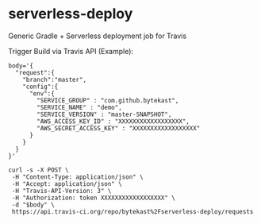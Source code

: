 # serverless-deploy
Generic Gradle + Serverless deployment job for Travis

Trigger Build via Travis API (Example):
```
body='{
  "request":{
    "branch":"master",
    "config":{
      "env":{
        "SERVICE_GROUP" : "com.github.bytekast",
        "SERVICE_NAME" : "demo",
        "SERVICE_VERSION" : "master-SNAPSHOT",
        "AWS_ACCESS_KEY_ID" : "XXXXXXXXXXXXXXXXXX",
        "AWS_SECRET_ACCESS_KEY" : "XXXXXXXXXXXXXXXXXX"
      }
    }
  }
}'

curl -s -X POST \
 -H "Content-Type: application/json" \
 -H "Accept: application/json" \
 -H "Travis-API-Version: 3" \
 -H "Authorization: token XXXXXXXXXXXXXXXXXX" \
 -d "$body" \
 https://api.travis-ci.org/repo/bytekast%2Fserverless-deploy/requests
```
